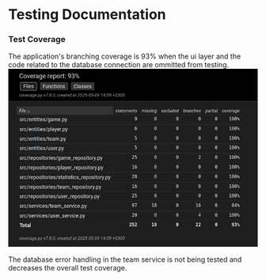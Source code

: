 # Testing Documentation

### Test Coverage

The application's branching coverage is 93% when the ui layer and the code related to the database connection are ommitted from testing.
![Test coverage](./images/test_coverage.png)

The database error handling in the team service is not being tested and decreases the overall test coverage.

